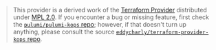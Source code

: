 > This provider is a derived work of the [Terraform Provider](https://github.com/eddycharly/terraform-provider-kops)
> distributed under [MPL 2.0](https://www.mozilla.org/en-US/MPL/2.0/). If you encounter a bug or missing feature,
> first check the [`pulumi/pulumi-kops` repo](https://github.com/pulumi/pulumi-kops/issues); however, if that doesn't turn up anything,
> please consult the source [`eddycharly/terraform-provider-kops` repo](https://github.com/eddycharly/terraform-provider-kops/issues).
